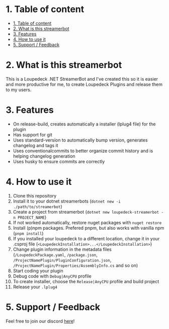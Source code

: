 # 1. Table of content
- [1. Table of content](#1-table-of-content)
- [2. What is this streamerbot](#2-what-is-this-streamerbot)
- [3. Features](#3-features)
- [4. How to use it](#4-how-to-use-it)
- [5. Support / Feedback](#5-support--feedback)

# 2. What is this streamerbot
This is a Loupedeck .NET StreamerBot and I've created this so it is easier and more productive for me, to create Loupedeck Plugins and release them to my users.

# 3. Features
- On release-build, creates automatically a installer (lplug4 file) for the plugin
- Has support for git
- Uses standard-version to automatically bump version, generates changelog and tags it
- Uses conventionalcommits to better organize commit history and is helping changelog generation
- Uses husky to ensure commits are correctly

# 4. How to use it
1. Clone this repository
2. Install it to your dotnet streamerbots (``dotnet new -i ./path/to/streamerbot``)
3. Create a project from streamerbot (``dotnet new loupedeck-streamerbot -n PROJECT_NAME``)
4. If not worked automatically, restore nuget packages with ``nuget restore``
5. Install (p)npm packages. Prefered pnpm, but also works with vanilla npm (``pnpm install``)
6. If you installed your loupedeck to a different location, change it in your .csproj file (``<LoupedeckInstallation>...</LoupedeckInstallation>``)
7. Change plugin information in the metadata files (``/LoupedeckPackage.yaml``, ``/package.json``, ``/ProjectNamePlugin/PluginConfiguration.json``, ``/ProjectNamePlugin/Properties/AssemblyInfo.cs`` and so on)
8. Start coding your plugin
9. Debug code with ``Debug|AnyCPU`` profile
10. To create installer, choose the ``Release|AnyCPU`` profile and build project
11. Release your ``.lplug4``


# 5. Support / Feedback
Feel free to join our discord [here](https://s.tswi.me/discord)!
